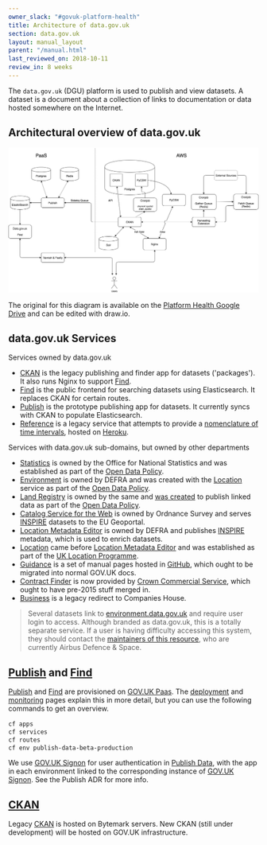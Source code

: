 ```yaml
---
owner_slack: "#govuk-platform-health"
title: Architecture of data.gov.uk
section: data.gov.uk
layout: manual_layout
parent: "/manual.html"
last_reviewed_on: 2018-10-11
review_in: 8 weeks
---
```

[publish]: apps/datagovuk_publish
[find]: apps/datagovuk_find
[ckan]: apps/ckanext-datagovuk
[paas]: https://docs.cloud.service.gov.uk/#technical-documentation-for-gov-uk-paas
[signon]: manual/manage-sign-on-accounts
[deployment]: manual/data-gov-uk-deployment
[monitoring]: manual/data-gov-uk-monitoring
[signon-adr]: https://github.com/alphagov/datagovuk_publish/blob/master/doc/adr/0002-signon.md
[statistics]: http://statistics.data.gov.uk
[land-registry]: http://landregistry.data.gov.uk
[csw]: http://csw.data.gov.uk/geonetwork/srv/en/main.home
[location-mde]: http://locationmde.data.gov.uk
[guidance]: http://guidance.data.gov.uk
[business]: http://business.data.gov.uk/id/company/09747720
[location]: http://location.data.gov.uk/registry/
[environment]: http://environment.data.gov.uk/index.html
[guidance-github]: https://github.com/datagovuk/guidance
[open-data-policy]: https://www.gov.uk/government/publications/open-data-white-paper-unleashing-the-potential
[inspire]: http://inspire.ec.europa.eu/about-inspire
[uk-location-programme]: https://inspire.ec.europa.eu/events/conferences/inspire_2010/presentations/258_pdf_presentation.pdf
[contract-finder]: https://data.gov.uk/data/contracts-finder-archive/
[contract-finder-new]: https://www.contractsfinder.service.gov.uk/Search
[land-registry-birth]: https://assets.publishing.service.gov.uk/government/uploads/system/uploads/attachment_data/file/246732/0247.pdf
[reference]: http://reference.data.gov.uk
[time-interval-service]: https://github.com/epimorphics/IntervalServer
[heroku]: https://docs.publishing.service.gov.uk/manual/review-apps.html#use-the-shared-heroku-account

The `data.gov.uk` (DGU) platform is used to publish and view datasets. A dataset is a document about a collection of links to documentation or data hosted somewhere on the Internet.

## Architectural overview of data.gov.uk

![](/manual/images/dgu-architecture.png)

The original for this diagram is available on the [Platform Health Google Drive](https://drive.google.com/open?id=1RoI6k6HA_GWUqRG3cC_REQu3BjeXcttp) and can be edited with draw.io.

## data.gov.uk Services

Services owned by data.gov.uk

  * [CKAN] is the legacy publishing and finder app for datasets ('packages'). It also runs Nginx to support [Find].
  * [Find] is the public frontend for searching datasets using Elasticsearch. It replaces CKAN for certain routes.
  * [Publish] is the prototype publishing app for datasets. It currently syncs with CKAN to populate Elasticsearch.
  * [Reference][reference] is a legacy service that attempts to provide a [nomenclature of time intervals][time-interval-service], hosted on [Heroku][heroku].

Services with data.gov.uk sub-domains, but owned by other departments

  * [Statistics] is owned by the Office for National Statistics and was established as part of the [Open Data Policy][open-data-policy].
  * [Environment][environment] is owned by DEFRA and was created with the [Location] service as part of the [Open Data Policy][open-data-policy].
  * [Land Registry][land-registry] is owned by the same and [was created][land-registry-birth] to publish linked data as part of the [Open Data Policy][open-data-policy].
  * [Catalog Service for the Web][csw] is owned by Ordnance Survey and serves [INSPIRE] datasets to the EU Geoportal.
  * [Location Metadata Editor][location-mde] is owned by DEFRA and publishes [INSPIRE] metadata, which is used to enrich datasets.
  * [Location] came before [Location Metadata Editor][location-mde] and was established as part of the [UK Location Programme][uk-location-programme].
  * [Guidance] is a set of manual pages hosted in [GitHub][guidance-github], which ought to be migrated into normal GOV.UK docs.
  * [Contract Finder][contract-finder] is now provided by [Crown Commercial Service][contract-finder-new], which ought to have pre-2015 stuff merged in.
  * [Business] is a legacy redirect to Companies House.

> Several datasets link to [environment.data.gov.uk][environment] and require user login to access.  Although branded
> as data.gov.uk, this is a totally separate service.  If a user is having difficulty accessing this system, they
> should contact the [maintainers of this resource](http://environment.data.gov.uk/ds/partners/index.jsp#/contactus),
> who are currently Airbus Defence & Space.

## [Publish] and [Find]

[Publish] and [Find] are provisioned on [GOV.UK Paas][paas]. The [deployment] and [monitoring] pages explain this in more detail, but you can use the following commands to get an overview.

```
cf apps
cf services
cf routes
cf env publish-data-beta-production
```

We use [GOV.UK Signon][signon] for user authentication in [Publish Data][publish], with the app in each environment linked to the corresponding instance of [GOV.UK Signon][signon]. See the Publish ADR for more info.

## [CKAN]

Legacy [CKAN] is hosted on Bytemark servers. New CKAN (still under development) will be hosted on GOV.UK infrastructure.
